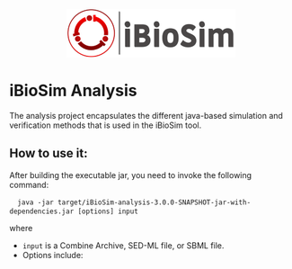 
<p align="center">
  <img  src="../docs/media/iBioSim_horizontal.png">
</p>

# iBioSim Analysis

The analysis project encapsulates the different java-based simulation and 
verification methods that is used in the iBioSim tool. 

## How to use it:

After building the executable jar, you need to invoke the following command:

```
  java -jar target/iBioSim-analysis-3.0.0-SNAPSHOT-jar-with-dependencies.jar [options] input
```

where 

* ```input``` is a Combine Archive, SED-ML file, or SBML file.
* Options include:



